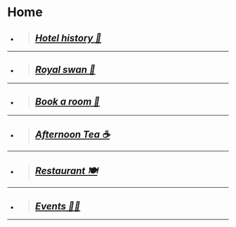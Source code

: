 # Home
+ > ## [*Hotel history 📜*](https://botleigh-grange.github.io/History/) 
____
+ > ## [***Royal swan 🏨*** ](https://www.booking.com/hotel/gb/royal-swan-ashley-manor.en-gb.html)
_____
+ > ## [***Book a room  📌***](https://www.booking.com/hotel/gb/botleigh-grange-and-spa.en-gb.html)
____
+ > ## [***Afternoon Tea ☕***](https://botleigh-grange.github.io/Afternoon-Tea/) 
____
+ > ## [***Restaurant 🍽️***](https://botleigh-grange.github.io/Lunch-Dinner/)
____
+ > ## [***Events 🎉📅***](https://botleigh-grange.github.io/Upcoming-events/) 
_____


